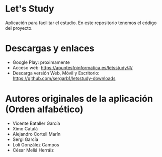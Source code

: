 # Let's Study
Aplicación para facilitar el estudio. En este repositorio tenemos el código del proyecto.

# Descargas y enlaces

- Google Play: proximamente
- Acceso web: https://apuntesfpinformatica.es/letsstudy/#/
- Descarga versión Web, Móvil y Escritorio: https://github.com/sergarb1/letsstudy-downloads

# Autores originales de la aplicación (Orden alfabético)

- Vicente Bataller García
- Ximo Catalá
- Alejandro Cortell Marín
- Sergi García
- Loli González Campos
- César Meliá Herráiz






